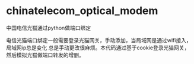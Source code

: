 # chinatelecom_optical_modem
中国电信光猫通过python做端口绑定

电信光猫端口绑定一般需要登录光猫网关，手动添加，当局域网是通过wifi接入，局域网ip总是变化
总是手动更改很麻烦。本代码通过基于cookie登录光猫网关，然后模拟光猫做端口转发的增删。

